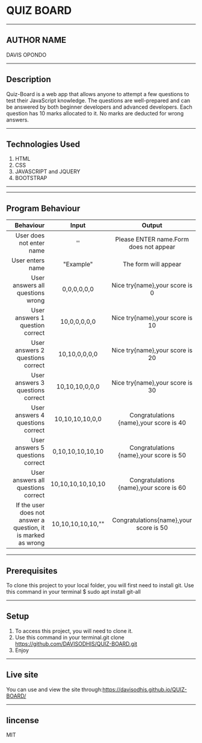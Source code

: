 # QUIZ BOARD
--------------------------------------------------------------------------
## AUTHOR NAME
DAVIS OPONDO

--------------------------------------------------------------------------
## Description
Quiz-Board is a web app that allows anyone to attempt a few questions to test their JavaScript knowledge. The questions are well-prepared and can be answered by both beginner developers and advanced developers. Each question has 10 marks allocated to it. No marks are deducted for wrong answers.

-----------------------------------------------------------------------------------------------
## Technologies Used
1. HTML
2. CSS
3. JAVASCRIPT and JQUERY
4. BOOTSTRAP

-----------------------------------------------------------------------------------------------
------------------------------------------------------------------------------------------------
## Program Behaviour

|Behaviour         | Input    | Output   |
|-----------------:|:----------------:|:------------:|
| User does not enter name|''|	Please ENTER name.Form does not appear|
| User enters name	|"Example"|	The form will appear|
| User answers all questions wrong	|0,0,0,0,0,0	|Nice try{name},your score is 0|
| User answers 1 question correct	|10,0,0,0,0,0	|Nice try{name},your score is 10|
| User answers 2 questions correct	|10,10,0,0,0,0|	Nice try{name},your score is 20|
| User answers 3 questions correct	|10,10,10,0,0,0|	Nice try{name},your score is 30|
| User answers 4 questions correct	|10,10,10,10,0,0|	Congratulations {name},your score is 40|
| User answers 5 questions correct	|0,10,10,10,10,10|	Congratulations {name},your score is 50|
| User answers all questions correct|10,10,10,10,10,10	|Congratulations {name},your score is 60|
| If the user does not answer a question, it is marked as wrong|	10,10,10,10,10,""	|Congratulations{name},your score is 50|

--------------------------------------------------------------------------------------------------------

## Prerequisites

To clone this project to your local folder, you will first need to install git. Use this command in your terminal $ sudo apt install git-all

-------------------------------------------------------------------------------------------------------

## Setup
1. To access this project, you will need to clone it.
2. Use this command in your terminal.git clone https://github.com/DAVISODHIS/QUIZ-BOARD.git
3. Enjoy

------------------------------------------------------------------------------------------------------
## Live site
You can use and view the site through:https://davisodhis.github.io/QUIZ-BOARD/

-------------------------------------------------------------------------------------------------------
## lincense
MIT